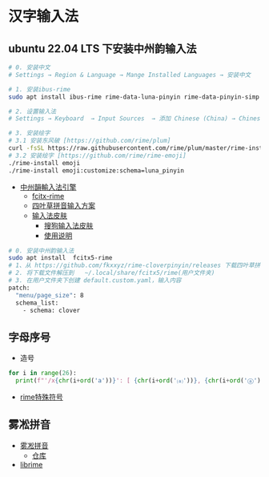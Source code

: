 # 汉字输入法

## ubuntu 22.04 LTS 下安装中州韵输入法
```bash
# 0. 安装中文
# Settings → Region & Language → Mange Installed Languages → 安装中文

# 1. 安装ibus-rime
sudo apt install ibus-rime rime-data-luna-pinyin rime-data-pinyin-simp rime-data-emoji

# 2. 设置输入法
# Settings → Keyboard  → Input Sources  → 添加 Chinese (China) → Chinese (Rime)

# 3. 安装绘字
# 3.1 安装东风破 [https://github.com/rime/plum]
curl -fsSL https://raw.githubusercontent.com/rime/plum/master/rime-install | bash
# 3.2 安装绘字 [https://github.com/rime/rime-emoji]
./rime-install emoji
./rime-install emoji:customize:schema=luna_pinyin
```

* [中州韻輸入法引擎](https://github.com/rime)
  * [fcitx-rime](https://github.com/fcitx/fcitx-rime)
  * [四叶草拼音输入方案](https://github.com/fkxxyz/rime-cloverpinyin)
  * [输入法皮肤](https://github.com/VOID001/ssf2fcitx)
    * [搜狗输入法皮肤](https://github.com/fkxxyz/ssfconv)
    * [使用说明](https://www.fkxxyz.com/d/ssfconv/)

```bash
# 0. 安装中州韵输入法
sudo apt install  fcitx5-rime
# 1、从 https://github.com/fkxxyz/rime-cloverpinyin/releases 下载四叶草拼音输入方案
# 2. 将下载文件解压到 	~/.local/share/fcitx5/rime(用户文件夹)
# 3. 在用户文件夹下创建 default.custom.yaml，输入内容
patch:
  "menu/page_size": 8
  schema_list:
    - schema: clover

```

## 字母序号
- 造号
```python
for i in range(26):
  print(f"'/x{chr(i+ord('a'))}': [ {chr(i+ord('⒜'))}, {chr(i+ord('ⓐ'))}, {chr(i+ord('Ⓐ'))}, {chr(i+ord('🄐'))}, {chr(i+ord('🄰'))}, {chr(i+ord('🅐'))}, {chr(i+ord('🅰'))} ]")
```  
- [rime特殊符号](./tools/symbols.yaml)

## 雾凇拼音
- [雾凇拼音](https://dvel.me/posts/rime-ice/#%e5%9f%ba%e6%9c%ac%e5%a5%97%e8%b7%af)
  - [仓库](https://github.com/iDvel/rime-ice)
- [librime](https://github.com/rime/librime)